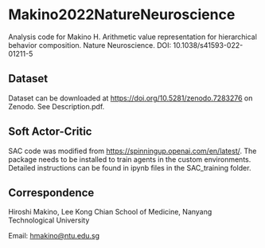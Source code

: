 # Makino2022NatureNeuroscience

Analysis code for Makino H. Arithmetic value representation for hierarchical behavior composition. Nature Neuroscience. DOI: 10.1038/s41593-022-01211-5

## Dataset
Dataset can be downloaded at https://doi.org/10.5281/zenodo.7283276 on Zenodo.
See Description.pdf.

## Soft Actor-Critic
SAC code was modified from https://spinningup.openai.com/en/latest/. The package needs to be installed to train agents in the custom environments. Detailed instructions can be found in ipynb files in the SAC_training folder.

## Correspondence
Hiroshi Makino, Lee Kong Chian School of Medicine, Nanyang Technological University

Email: hmakino@ntu.edu.sg
